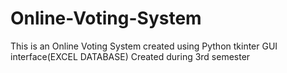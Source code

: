 # Online-Voting-System
This is an Online Voting System created using Python tkinter GUI interface(EXCEL DATABASE)
Created during 3rd semester
